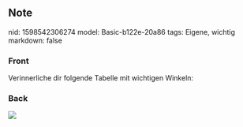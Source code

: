 ## Note
nid: 1598542306274
model: Basic-b122e-20a86
tags: Eigene, wichtig
markdown: false

### Front
Verinnerliche dir folgende Tabelle mit wichtigen Winkeln:

### Back
<img src="paste-5f8812a742e5a730f5dcce3c93f63357e3cc9237.jpg">

